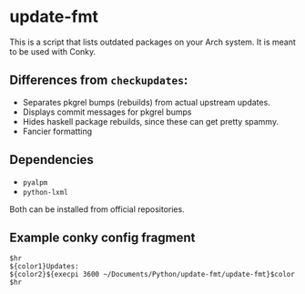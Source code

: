 # update-fmt

This is a script that lists outdated packages on your Arch system. It is meant to be used with Conky.

## Differences from `checkupdates`:

- Separates pkgrel bumps (rebuilds) from actual upstream updates.
- Displays commit messages for pkgrel bumps
- Hides haskell package rebuilds, since these can get pretty spammy.
- Fancier formatting

## Dependencies

- `pyalpm`
- `python-lxml`

Both can be installed from official repositories.

## Example conky config fragment
```
$hr
${color1}Updates:
${color2}${execpi 3600 ~/Documents/Python/update-fmt/update-fmt}$color
$hr
```